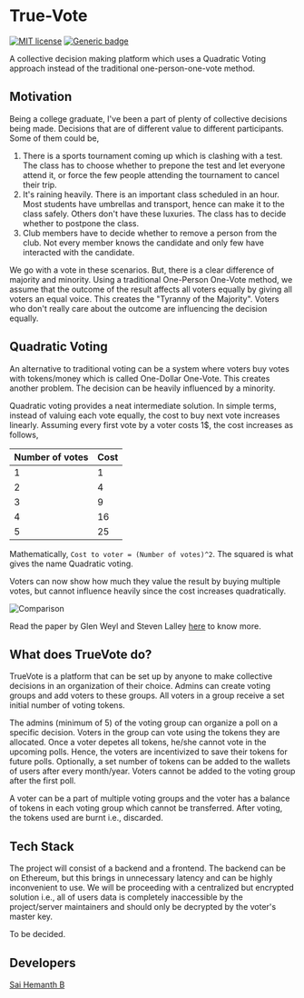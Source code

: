 # True-Vote
[![MIT license](https://img.shields.io/badge/License-MIT-blue.svg)](https://lbesson.mit-license.org/) [![Generic badge](https://img.shields.io/badge/Stage-Ideation-<COLOR>.svg)](https://shields.io/)

A collective decision making platform which uses a Quadratic Voting approach instead of the traditional one-person-one-vote method.

## Motivation

Being a college graduate, I've been a part of plenty of collective decisions being made. Decisions that are of different value to different participants. Some of them could be,

1. There is a sports tournament coming up which is clashing with a test. The class has to choose whether to prepone the test and let everyone attend it, or force the few people attending the tournament to cancel their trip.
2. It's raining heavily. There is an important class scheduled in an hour. Most students have umbrellas and transport, hence can make it to the class safely. Others don't have these luxuries. The class has to decide whether to postpone the class.
3. Club members have to decide whether to remove a person from the club. Not every member knows the candidate and only few have interacted with the candidate.

We go with a vote in these scenarios. But, there is a clear difference of majority and minority. Using a traditional One-Person One-Vote method, we assume that the outcome of the result affects all voters equally by giving all voters an equal voice. This creates the "Tyranny of the Majority". Voters who don't really care about the outcome are influencing the decision equally. 

## Quadratic Voting

An alternative to traditional voting can be a system where voters buy votes with tokens/money which is called One-Dollar One-Vote. This creates another problem. The decision can be heavily influenced by a minority.

Quadratic voting provides a neat intermediate solution. In simple terms, instead of valuing each vote equally, the cost to buy next vote increases linearly. Assuming every first vote by a voter costs 1$, the cost increases as follows,

Number of votes | Cost
--------------- | ----
1               | 1
2               | 4
3               | 9
4               | 16
5               | 25

Mathematically, `Cost to voter = (Number of votes)^2`. The squared is what gives the name Quadratic voting.

Voters can now show how much they value the result by buying multiple votes, but cannot influence heavily since the cost increases quadratically.

![Comparison](https://vitalik.ca/files/posts_files/qv-files/Market7.png?2e)


Read the paper by Glen Weyl and Steven Lalley [here](https://economics.rice.edu/sites/g/files/bxs876/f/Weyl%20(paper)%20-%20Feb%202017.pdf) to know more.

## What does TrueVote do?

TrueVote is a platform that can be set up by anyone to make collective decisions in an organization of their choice. Admins can create voting groups and add voters to these groups. All voters in a group receive a set initial number of voting tokens.

The admins (minimum of 5) of the voting group can organize a poll on a specific decision. Voters in the group can vote using the tokens they are allocated. Once a voter depetes all tokens, he/she cannot vote in the upcoming polls. Hence, the voters are incentivized to save their tokens for future polls. Optionally, a set number of tokens can be added to the wallets of users after every month/year. Voters cannot be added to the voting group after the first poll.

A voter can be a part of multiple voting groups and the voter has a balance of tokens in each voting group which cannot be transferred. After voting, the tokens used are burnt i.e., discarded.

## Tech Stack

The project will consist of a backend and a frontend. The backend can be on Ethereum, but this brings in unnecessary latency and can be highly inconvenient to use. We will be proceeding with a centralized but encrypted solution i.e., all of users data is completely inaccessible by the project/server maintainers and should only be decrypted by the voter's master key.

To be decided.

## Developers

[Sai Hemanth B](https://www.saihemanth.com/)
